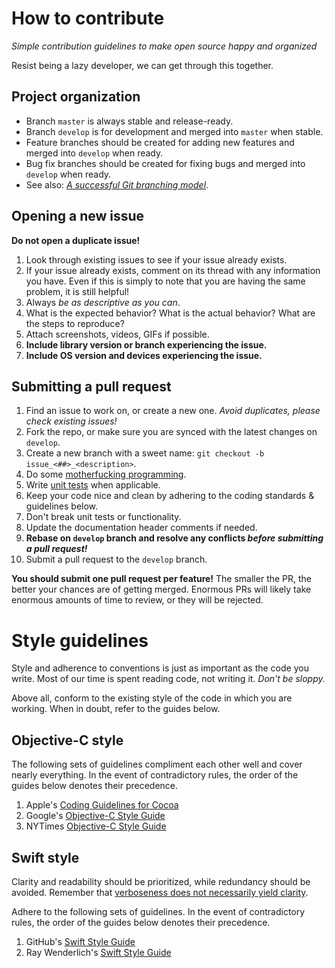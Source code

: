 # How to contribute

*Simple contribution guidelines to make open source happy and organized*

Resist being a lazy developer, we can get through this together.

## Project organization

* Branch `master` is always stable and release-ready.
* Branch `develop` is for development and merged into `master` when stable.
* Feature branches should be created for adding new features and merged into `develop` when ready.
* Bug fix branches should be created for fixing bugs and merged into `develop` when ready.
* See also: [*A successful Git branching model*](http://nvie.com/posts/a-successful-git-branching-model).

## Opening a new issue

**Do not open a duplicate issue!**

1. Look through existing issues to see if your issue already exists.
2. If your issue already exists, comment on its thread with any information you have. Even if this is simply to note that you are having the same problem, it is still helpful!
3. Always *be as descriptive as you can*.
4. What is the expected behavior? What is the actual behavior? What are the steps to reproduce?
5. Attach screenshots, videos, GIFs if possible.
6. **Include library version or branch experiencing the issue.**
7. **Include OS version and devices experiencing the issue.**

## Submitting a pull request

1. Find an issue to work on, or create a new one. *Avoid duplicates, please check existing issues!*
2. Fork the repo, or make sure you are synced with the latest changes on `develop`.
3. Create a new branch with a sweet name: `git checkout -b issue_<##>_<description>`.
4. Do some [motherfucking programming](http://programming-motherfucker.com).
5. Write [unit tests](http://nshipster.com/unit-testing) when applicable.
6. Keep your code nice and clean by adhering to the coding standards & guidelines below.
7. Don't break unit tests or functionality.
8. Update the documentation header comments if needed.
9. **Rebase on `develop` branch and resolve any conflicts _before submitting a pull request!_**
10. Submit a pull request to the `develop` branch.

**You should submit one pull request per feature!** The smaller the PR, the better your chances are of getting merged. Enormous PRs will likely take enormous amounts of time to review, or they will be rejected.

# Style guidelines

Style and adherence to conventions is just as important as the code you write. Most of our time is spent reading code, not writing it. *Don't be sloppy.*

Above all, conform to the existing style of the code in which you are working. When in doubt, refer to the guides below.

## Objective-C style

The following sets of guidelines compliment each other well and cover nearly everything. In the event of contradictory rules, the order of the guides below denotes their precedence.

1. Apple's [Coding Guidelines for Cocoa](https://developer.apple.com/library/mac/documentation/Cocoa/Conceptual/CodingGuidelines/CodingGuidelines.html)
2. Google's [Objective-C Style Guide](http://google-styleguide.googlecode.com/svn/trunk/objcguide.xml)
3. NYTimes [Objective-C Style Guide](https://github.com/NYTimes/objective-c-style-guide)

## Swift style

Clarity and readability should be prioritized, while redundancy should be avoided. Remember that [verboseness does not necessarily yield clarity](http://radex.io/swift/methods/). 

Adhere to the following sets of guidelines. In the event of contradictory rules, the order of the guides below denotes their precedence.

1. GitHub's [Swift Style Guide](https://github.com/github/swift-style-guide)
2. Ray Wenderlich's [Swift Style Guide](https://github.com/raywenderlich/swift-style-guide)
